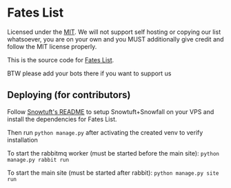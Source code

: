 # Fates List

Licensed under the [MIT](LICENSE). We will not support self hosting or copying our list whatsoever, you are on your own and you MUST additionally give credit and follow the MIT license properly.

This is the source code for [Fates List](https://fateslist.xyz).

BTW please add your bots there if you want to support us

## Deploying (for contributors)

Follow [Snowtuft's README](https://github.com/Fates-List/Snowtuft) to setup Snowtuft+Snowfall on your VPS and install the dependencies for Fates List.


Then run ``python manage.py`` after activating the created venv to verify installation

To start the rabbitmq worker (must be started before the main site): ``python manage.py rabbit run``

To start the main site (must be started after rabbit): ``python manage.py site run``

